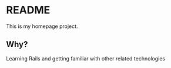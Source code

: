 # README

This is my homepage project.

##  Why?

Learning Rails and getting familiar with other related technologies
